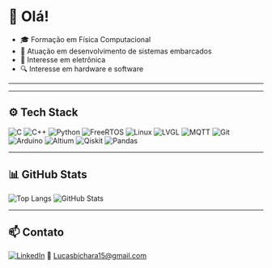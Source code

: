 # 👋 Olá!

- 🎓 Formação em Física Computacional  
- 🔧 Atuação em desenvolvimento de sistemas embarcados  
- 🔌 Interesse em eletrônica 
- 🔍 Interesse em hardware e software 

---

---

## ⚙️ Tech Stack

![C](https://img.shields.io/badge/C-00599C?style=flat&logo=c&logoColor=white)
![C++](https://img.shields.io/badge/C%2B%2B-00599C?style=flat&logo=c%2B%2B&logoColor=white)
![Python](https://img.shields.io/badge/Python-3776AB?style=flat&logo=python&logoColor=white)
![FreeRTOS](https://img.shields.io/badge/FreeRTOS-004880?style=flat&logo=freertos&logoColor=white)
![Linux](https://img.shields.io/badge/Linux-FCC624?style=flat&logo=linux&logoColor=black)
![LVGL](https://img.shields.io/badge/LVGL-5f5f5f?style=flat&logo=lvgl&logoColor=white)
![MQTT](https://img.shields.io/badge/MQTT-660066?style=flat&logo=mqtt&logoColor=white)
![Git](https://img.shields.io/badge/Git-F05032?style=flat&logo=git&logoColor=white)
![Arduino](https://img.shields.io/badge/Arduino-00979D?style=flat&logo=arduino&logoColor=white)
![Altium](https://img.shields.io/badge/Altium-003D5B?style=flat&logo=altium&logoColor=white)
![Qiskit](https://img.shields.io/badge/Qiskit-1C6E8C?style=flat&logo=qiskit&logoColor=white)
![Pandas](https://img.shields.io/badge/Pandas-150458?style=flat&logo=pandas&logoColor=white)


---

## 📊 GitHub Stats

![Top Langs](https://github-readme-stats-git-master-lucasbichara1s-projects.vercel.app/api/top-langs/?username=LucasBichara1&layout=compact&theme=default)
![GitHub Stats](https://github-readme-stats-git-master-lucasbichara1s-projects.vercel.app/api?username=LucasBichara1&show_icons=true&theme=default)

---

## 📫 Contato

[![LinkedIn](https://img.shields.io/badge/LinkedIn-0077B5?style=flat&logo=linkedin&logoColor=white)](https://www.linkedin.com/in/lucas-bichara/)
📧 Lucasbichara15@gmail.com
